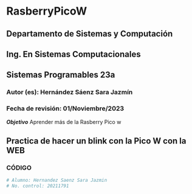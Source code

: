 # RasberryPicoW

## Departamento de Sistemas y Computación
## Ing. En Sistemas Computacionales
## Sistemas Programables 23a

### Autor (es): Hernández Sáenz Sara Jazmín
### Fecha de revisión: 01/Noviembre/2023

**_Objetivo_**
Aprender más de la Rasberry Pico w



## Practica de hacer un blink con la Pico W con la WEB

### CÓDIGO
```python
# Alumno: Hernandez Saenz Sara Jazmin
# No. control: 20211791

```
